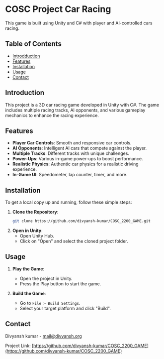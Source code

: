 # COSC Project Car Racing

This game is built using Unity and C# with player and AI-controlled cars racing.

## Table of Contents
- [Introdduction](#introduction)
- [Features](#features)
- [Installation](#installation)
- [Usage](#usage)
- [Contact](#contact)

## Introduction
This project is a 3D car racing game developed in Unity with C#. The game includes multiple racing tracks, AI opponents, and various gameplay mechanics to enhance the racing experience.

## Features
- **Player Car Controls**: Smooth and responsive car controls.
- **AI Opponents**: Intelligent AI cars that compete against the player.
- **Multiple Tracks**: Different tracks with unique challenges.
- **Power-Ups**: Various in-game power-ups to boost performance.
- **Realistic Physics**: Authentic car physics for a realistic driving experience.
- **In-Game UI**: Speedometer, lap counter, timer, and more.

## Installation
To get a local copy up and running, follow these simple steps:

1. **Clone the Repository**:
   ```sh
   git clone https://github.com/divyansh-kumar/COSC_2200_GAME.git
   ```
2. **Open in Unity**:
   - Open Unity Hub.
   - Click on "Open" and select the cloned project folder.

## Usage
1. **Play the Game**:
   - Open the project in Unity.
   - Press the Play button to start the game.

2. **Build the Game**:
   - Go to `File > Build Settings`.
   - Select your target platform and click "Build".

## Contact
Divyansh kumar - [mail@divyansh.org](mailto:mail@divyansh.org)

Project Link: [https://github.com/divyansh-kumar/COSC_2200_GAME](https://github.com/divyansh-kumar/COSC_2200_GAME)
